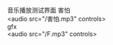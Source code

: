 音乐播放测试界面
害怕<br />
<audio src="/害怕.mp3" controls></audio><br />
gfx<br />
<audio src="/F.mp3" controls></audio>
